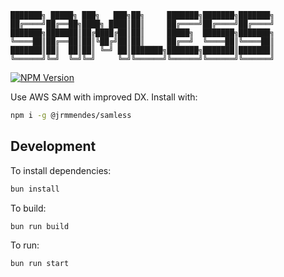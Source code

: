 ```
███████╗ █████╗ ███╗   ███╗██╗     ███████╗███████╗███████╗
██╔════╝██╔══██╗████╗ ████║██║     ██╔════╝██╔════╝██╔════╝
███████╗███████║██╔████╔██║██║     █████╗  ███████╗███████╗
╚════██║██╔══██║██║╚██╔╝██║██║     ██╔══╝  ╚════██║╚════██║
███████║██║  ██║██║ ╚═╝ ██║███████╗███████╗███████║███████║
╚══════╝╚═╝  ╚═╝╚═╝     ╚═╝╚══════╝╚══════╝╚══════╝╚══════╝
```
[![NPM Version](https://img.shields.io/npm/v/%40jrmmendes%2Fsamless)](https://www.npmjs.com/package/@jrmmendes/samless)

Use AWS SAM with improved DX. Install with:

```bash
npm i -g @jrmmendes/samless
````

## Development

To install dependencies:

```bash
bun install
```

To build:

```bash
bun run build

```
To run:

```bash
bun run start

```
